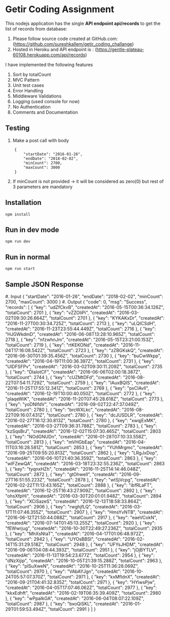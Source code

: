 Getir Coding Assignment
=============

This nodejs application has the single **API endpoint api/records** to get the list of records from database:

1. Please follow source code created at GitHub.com: (https://github.com/sureshkallem/getir_coding_challange)
2. Hosted in Heroku and API endpoint is : (https://gentle-plateau-60108.herokuapp.com/api/records)

I have implemented the following features
1. Sort by totalCount
2. MVC Pattern
3. Unit test cases
4. Error Handling
5. Middleware Validations
6. Logging (used console for now)
7. No Authentication
8. Comments and Documentation

Testing
-----------------
1. Make a post call with body 
```
    {
        "startDate": "2016-01-26",
        "endDate": "2018-02-02",
        "minCount": 2700,
        "maxCount": 3000
    }
```
2. If minCount is not provided -> it will be considered as zero(0) but rest of 3 parameters are mandatory

Installation
-----------

```
npm install 
```

Run in dev mode
-----------

```
npm run dev
```

Run in normal
-----------
```
npm run start
```

Sample JSON Response
-------
#. Input 
{
  "startDate": "2016-01-26",
  "endDate": "2018-02-02",
  "minCount": 2700,
  "maxCount": 3000
}
#. Output
{
  "code": 0,
  "msg": "Success",
  "records": [
    {
      "key": "udZfCkvB",
      "createdAt": "2016-05-15T00:36:34.126Z",
      "totalCount": 2701
    },
    {
      "key": "vZZOIiPi",
      "createdAt": "2016-03-02T09:30:26.664Z",
      "totalCount": 2701
    },
    {
      "key": "KYKAKxDr",
      "createdAt": "2016-11-27T00:30:34.725Z",
      "totalCount": 2713
    },
    {
      "key": "uLQICSdH",
      "createdAt": "2016-11-23T23:55:44.449Z",
      "totalCount": 2716
    },
    {
      "key": "HJGWkdmD",
      "createdAt": "2016-06-08T13:28:10.965Z",
      "totalCount": 2718
    },
    {
      "key": "nfzwhnJm",
      "createdAt": "2016-05-15T23:21:00.153Z",
      "totalCount": 2719
    },
    {
      "key": "rtKEKONd",
      "createdAt": "2016-11-04T17:16:08.542Z",
      "totalCount": 2723
    },
    {
      "key": "zZBGKskQ",
      "createdAt": "2016-06-30T01:39:35.456Z",
      "totalCount": 2730
    },
    {
      "key": "buCwWkpp",
      "createdAt": "2016-04-19T11:00:36.397Z",
      "totalCount": 2731
    },
    {
      "key": "UlDFSFPv",
      "createdAt": "2016-03-02T09:30:11.209Z",
      "totalCount": 2735
    },
    {
      "key": "DIalotCF",
      "createdAt": "2016-06-06T02:00:18.387Z",
      "totalCount": 2744
    },
    {
      "key": "cUZMtDFd",
      "createdAt": "2016-08-22T07:54:11.729Z",
      "totalCount": 2759
    },
    {
      "key": "IAuxBQIS",
      "createdAt": "2016-11-25T17:55:12.341Z",
      "totalCount": 2769
    },
    {
      "key": "pxClAvll",
      "createdAt": "2016-12-19T10:00:40.050Z",
      "totalCount": 2772
    },
    {
      "key": "plaqeWiK",
      "createdAt": "2016-11-20T07:45:28.618Z",
      "totalCount": 2773
    },
    {
      "key": "yoDNIfdV",
      "createdAt": "2016-09-02T22:47:37.049Z",
      "totalCount": 2780
    },
    {
      "key": "brcWXLkc",
      "createdAt": "2016-08-22T09:16:07.431Z",
      "totalCount": 2780
    },
    {
      "key": "dcJUSDLR",
      "createdAt": "2016-02-27T16:12:30.813Z",
      "totalCount": 2780
    },
    {
      "key": "xwqjExMK",
      "createdAt": "2016-03-27T09:36:31.788Z",
      "totalCount": 2783
    },
    {
      "key": "kzSqsBrJ",
      "createdAt": "2016-12-02T15:07:30.465Z",
      "totalCount": 2803
    },
    {
      "key": "NOdGNUDn",
      "createdAt": "2016-01-28T07:10:33.558Z",
      "totalCount": 2813
    },
    {
      "key": "mVHGbEap",
      "createdAt": "2016-04-11T03:16:28.581Z",
      "totalCount": 2853
    },
    {
      "key": "YUhMrgmc",
      "createdAt": "2016-09-25T09:55:20.813Z",
      "totalCount": 2862
    },
    {
      "key": "LRgJxDop",
      "createdAt": "2016-06-10T21:40:36.359Z",
      "totalCount": 2863
    },
    {
      "key": "wIFZewQA",
      "createdAt": "2016-03-18T23:32:55.236Z",
      "totalCount": 2863
    },
    {
      "key": "tyqnxHZh",
      "createdAt": "2016-11-25T14:14:46.048Z",
      "totalCount": 2872
    },
    {
      "key": "gtOhweII",
      "createdAt": "2016-09-27T16:51:55.223Z",
      "totalCount": 2878
    },
    {
      "key": "wtSjVcpg",
      "createdAt": "2016-02-22T11:13:43.165Z",
      "totalCount": 2888
    },
    {
      "key": "ibfRLaFT",
      "createdAt": "2016-12-25T16:43:27.909Z",
      "totalCount": 2892
    },
    {
      "key": "ohsXfpHi",
      "createdAt": "2016-03-30T20:01:01.948Z",
      "totalCount": 2894
    },
    {
      "key": "XCiSazeS",
      "createdAt": "2016-12-13T18:58:33.864Z",
      "totalCount": 2906
    },
    {
      "key": "rwghjfLQ",
      "createdAt": "2016-03-17T11:07:46.355Z",
      "totalCount": 2907
    },
    {
      "key": "HmsYvNTB",
      "createdAt": "2016-06-12T21:50:44.088Z",
      "totalCount": 2917
    },
    {
      "key": "eaeVCokN",
      "createdAt": "2016-07-14T01:45:13.255Z",
      "totalCount": 2920
    },
    {
      "key": "fEWwrjug",
      "createdAt": "2016-10-30T22:49:27.236Z",
      "totalCount": 2935
    },
    {
      "key": "MhXsNtaT",
      "createdAt": "2016-04-17T01:06:48.972Z",
      "totalCount": 2942
    },
    {
      "key": "UYOsBBSI",
      "createdAt": "2016-02-14T15:31:29.518Z",
      "totalCount": 2948
    },
    {
      "key": "UFYsJHDM",
      "createdAt": "2016-09-06T04:08:44.393Z",
      "totalCount": 2951
    },
    {
      "key": "jOjBYTLV",
      "createdAt": "2016-11-13T19:54:23.677Z",
      "totalCount": 2954
    },
    {
      "key": "dNzXijip",
      "createdAt": "2016-10-05T21:39:15.288Z",
      "totalCount": 2963
    },
    {
      "key": "plSuXweN",
      "createdAt": "2016-10-25T11:36:28.069Z",
      "totalCount": 2970
    },
    {
      "key": "VAbAYJgn",
      "createdAt": "2016-10-24T05:57:07.370Z",
      "totalCount": 2971
    },
    {
      "key": "kxMfldnX",
      "createdAt": "2016-09-21T04:41:32.835Z",
      "totalCount": 2971
    },
    {
      "key": "HYiwsPjw",
      "createdAt": "2016-04-05T17:07:46.062Z",
      "totalCount": 2977
    },
    {
      "key": "kkxEdhft",
      "createdAt": "2016-02-19T06:35:39.409Z",
      "totalCount": 2980
    },
    {
      "key": "wPpaIkGA",
      "createdAt": "2016-06-04T08:07:22.109Z",
      "totalCount": 2987
    },
    {
      "key": "bxoQiSKL",
      "createdAt": "2016-01-29T01:59:53.494Z",
      "totalCount": 2991
    }
  ]
}